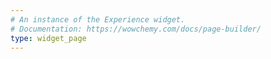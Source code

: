 ```yaml
---
# An instance of the Experience widget.
# Documentation: https://wowchemy.com/docs/page-builder/
type: widget_page
---
```

